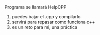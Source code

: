 Programa se llamará HelpCPP

1. puedes bajar el .cpp y compilarlo
2. servirá para repasar como funciona c++
3. es un reto para mi, una práctica


